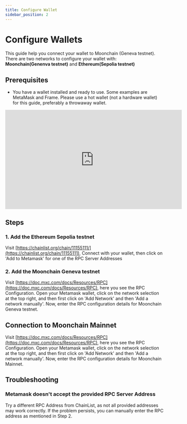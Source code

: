 ```yaml
---
title: Configure Wallet
sidebar_position: 2
---
```


# Configure Wallets

This guide help you connect your wallet to Moonchain (Geneva testnet). There are two networks to configure your wallet with:  
**Moonchain(Genenva testnet)** and **Ethereum(Sepolia testnet)**

## Prerequisites

- You have a wallet installed and ready to use. Some examples are MetaMask and Frame. Please use a hot wallet (not a hardware wallet) for this guide, preferably a throwaway wallet.

<iframe width="560" height="315" src="https://www.youtube.com/watch?v=y0MeycuNmEo&t=68s" title="YouTube video player" frameborder="0" allow="accelerometer; autoplay; clipboard-write; encrypted-media; gyroscope; picture-in-picture; web-share" allowfullscreen></iframe>

## Steps

### 1. Add the Ethereum Sepolia testnet
Visit [https://chainlist.org/chain/11155111/](https://chainlist.org/chain/11155111), Connect with your wallet, then click on 'Add to Metamask' for one of the RPC Server Addresses

### 2. Add the Moonchain Geneva testnet
Visit [https://doc.mxc.com/docs/Resources/RPC](https://doc.mxc.com/docs/Resources/RPC), here you see the RPC Configuration. Open your Metamask wallet, click on the network selection at the top right, and then first click on 'Add Network' and then 'Add a network manually'. Now, enter the RPC configuration details for Moonchain Geneva testnet.

## Connection to Moonchain Mainnet
Visit [https://doc.mxc.com/docs/Resources/RPC](https://doc.mxc.com/docs/Resources/RPC), here you see the RPC Configuration. Open your Metamask wallet, click on the network selection at the top right, and then first click on 'Add Network' and then 'Add a network manually'. Now, enter the RPC configuration details for Moonchain Mainnet.

## Troubleshooting
### Metamask doesn't accept the provided RPC Server Address
Try a different RPC Address from ChainList, as not all provided addresses may work correctly.
If the problem persists, you can manually enter the RPC address as mentioned in Step 2.
